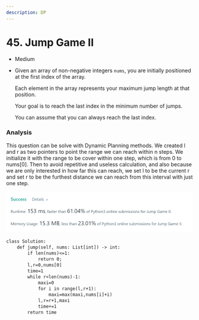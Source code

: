 ```yaml
---
description: DP
---
```


# 45. Jump Game II

* Medium
*   Given an array of non-negative integers `nums`, you are initially positioned at the first index of the array.

    Each element in the array represents your maximum jump length at that position.

    Your goal is to reach the last index in the minimum number of jumps.

    You can assume that you can always reach the last index.



### Analysis

This question can be solve with Dynamic Planning methods. We created l and r as two pointers to point the range we can reach within n steps. We initialize it with the range to be cover within one step, which is from 0 to nums\[0]. Then to avoid repetitive and useless calculation, and also because we are only interested in how far this can reach, we set l to be the current r and set r to be the furthest distance we can reach from this interval with just one step.&#x20;

![](<../.gitbook/assets/image (18) (1) (1) (1).png>)

```
class Solution:
    def jump(self, nums: List[int]) -> int:
        if len(nums)<=1:
            return 0;
        l,r=0,nums[0]
        time=1
        while r<len(nums)-1:
            maxi=0
            for i in range(l,r+1):
                maxi=max(maxi,nums[i]+i)
            l,r=r+1,maxi
            time+=1
        return time
```
